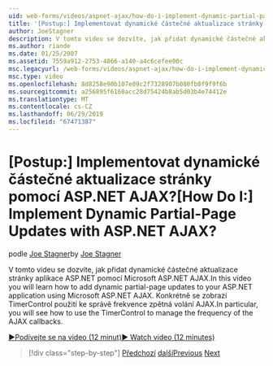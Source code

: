 ```yaml
---
uid: web-forms/videos/aspnet-ajax/how-do-i-implement-dynamic-partial-page-updates-with-aspnet-ajax
title: '[Postup:] Implementovat dynamické částečné aktualizace stránky pomocí ASP.NET AJAX? | Dokumenty Microsoft'
author: JoeStagner
description: V tomto videu se dozvíte, jak přidat dynamické částečné aktualizace stránky aplikace ASP.NET pomocí Microsoft ASP.NET AJAX.
ms.author: riande
ms.date: 01/25/2007
ms.assetid: 7559a912-2753-4866-a140-a4c6cefee00c
msc.legacyurl: /web-forms/videos/aspnet-ajax/how-do-i-implement-dynamic-partial-page-updates-with-aspnet-ajax
msc.type: video
ms.openlocfilehash: 8d8258e90b107e09c2f7328907b080fb0f9f9f6b
ms.sourcegitcommit: a256895f6160acc28d75424b8ab5d03b4e74412e
ms.translationtype: MT
ms.contentlocale: cs-CZ
ms.lasthandoff: 06/29/2019
ms.locfileid: "67471387"
---
```

# <a name="how-do-i-implement-dynamic-partial-page-updates-with-aspnet-ajax"></a><span data-ttu-id="567bc-104">[Postup:] Implementovat dynamické částečné aktualizace stránky pomocí ASP.NET AJAX?</span><span class="sxs-lookup"><span data-stu-id="567bc-104">[How Do I:] Implement Dynamic Partial-Page Updates with ASP.NET AJAX?</span></span>

<span data-ttu-id="567bc-105">podle [Joe Stagner](https://github.com/JoeStagner)</span><span class="sxs-lookup"><span data-stu-id="567bc-105">by [Joe Stagner](https://github.com/JoeStagner)</span></span>

<span data-ttu-id="567bc-106">V tomto videu se dozvíte, jak přidat dynamické částečné aktualizace stránky aplikace ASP.NET pomocí Microsoft ASP.NET AJAX.</span><span class="sxs-lookup"><span data-stu-id="567bc-106">In this video you will learn how to add dynamic partial-page updates to your ASP.NET application using Microsoft ASP.NET AJAX.</span></span> <span data-ttu-id="567bc-107">Konkrétně se zobrazí TimerControl použití ke správě frekvence zpětná volání AJAX.</span><span class="sxs-lookup"><span data-stu-id="567bc-107">In particular, you will see how to use the TimerControl to manage the frequency of the AJAX callbacks.</span></span>

[<span data-ttu-id="567bc-108">&#9654;Podívejte se na video (12 minut)</span><span class="sxs-lookup"><span data-stu-id="567bc-108">&#9654; Watch video (12 minutes)</span></span>](https://channel9.msdn.com/Blogs/ASP-NET-Site-Videos/how-do-i-implement-dynamic-partial-page-updates-with-aspnet-ajax)

> [!div class="step-by-step"]
> <span data-ttu-id="567bc-109">[Předchozí](how-do-i-get-started-with-aspnet-ajax.md)
> [další](how-do-i-make-client-side-network-callbacks-with-aspnet-ajax.md)</span><span class="sxs-lookup"><span data-stu-id="567bc-109">[Previous](how-do-i-get-started-with-aspnet-ajax.md)
[Next](how-do-i-make-client-side-network-callbacks-with-aspnet-ajax.md)</span></span>
